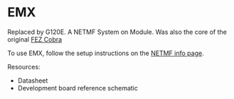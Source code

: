 # EMX

Replaced by G120E. A NETMF System on Module. Was also the core of the original [FEZ Cobra](https://www.ghielectronics.com/downloads/FEZ/Cobra/)

To use EMX, follow the setup instructions on the [NETMF info page](http://docs.ghielectronics.com/hardware/legacy/netmf/intro.html).

Resources:
*	Datasheet
*	Development board reference schematic
